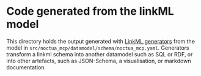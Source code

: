 # Code generated from the linkML model

This directory holds the output generated with [LinkML generators](https://linkml.io/linkml/generators/index.html)
from the model in `src/noctua_mcp/datamodel/schema/noctua_mcp.yaml`.
Generators transform a linkml schema into another datamodel such as SQL or RDF, or into other artefacts,
such as JSON-Schema, a visualisation, or markdown documentation.
